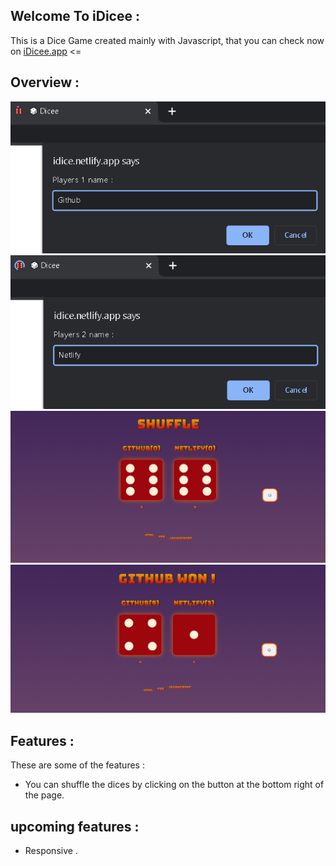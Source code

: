 ## Welcome To iDicee :

This is a Dice Game created mainly with Javascript, that you can check now on [iDicee.app](https://idice.netlify.app/) <=

## Overview :

![](images/1.png)
![](images/2.png)
![](images/3.png)
![](images/4.png)

## Features :

These are some of the features :

- You can shuffle the dices by clicking on the button at the bottom right of the page.

## upcoming features :

- Responsive .
